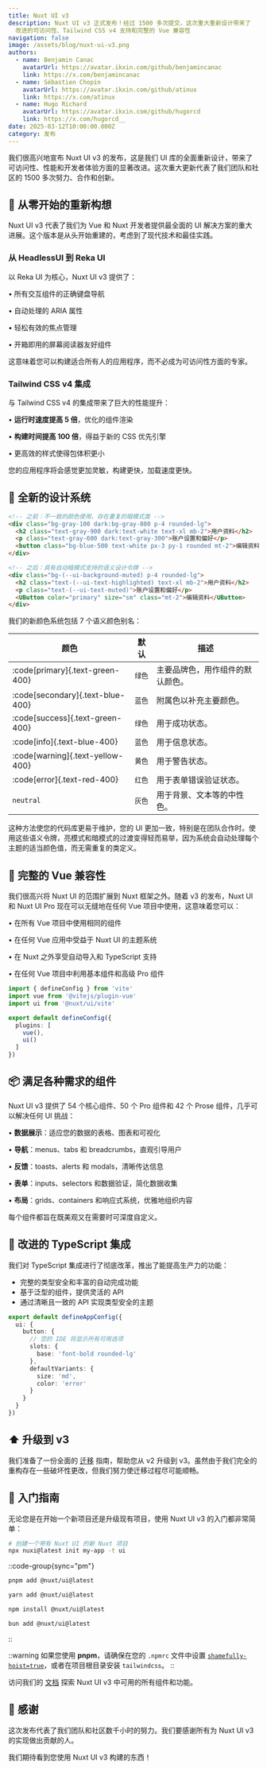 ```yaml
---
title: Nuxt UI v3
description: Nuxt UI v3 正式发布！经过 1500 多次提交，这次重大重新设计带来了
  改进的可访问性、Tailwind CSS v4 支持和完整的 Vue 兼容性
navigation: false
image: /assets/blog/nuxt-ui-v3.png
authors:
  - name: Benjamin Canac
    avatarUrl: https://avatar.ikxin.com/github/benjamincanac
    link: https://x.com/benjamincanac
  - name: Sébastien Chopin
    avatarUrl: https://avatar.ikxin.com/github/atinux
    link: https://x.com/atinux
  - name: Hugo Richard
    avatarUrl: https://avatar.ikxin.com/github/hugorcd
    link: https://x.com/hugorcd__
date: 2025-03-12T10:00:00.000Z
category: 发布
---
```


我们很高兴地宣布 Nuxt UI v3 的发布，这是我们 UI 库的全面重新设计，带来了可访问性、性能和开发者体验方面的显著改进。这次重大更新代表了我们团队和社区的 1500 多次努力、合作和创新。

## 🚀 从零开始的重新构想

Nuxt UI v3 代表了我们为 Vue 和 Nuxt 开发者提供最全面的 UI 解决方案的重大进展。这个版本是从头开始重建的，考虑到了现代技术和最佳实践。

### **从 HeadlessUI 到 Reka UI**

以 Reka UI 为核心，Nuxt UI v3 提供了：

• 所有交互组件的正确键盘导航

• 自动处理的 ARIA 属性

• 轻松有效的焦点管理

• 开箱即用的屏幕阅读器友好组件

这意味着您可以构建适合所有人的应用程序，而不必成为可访问性方面的专家。

### **Tailwind CSS v4 集成**

与 Tailwind CSS v4 的集成带来了巨大的性能提升：

• **运行时速度提高 5 倍**，优化的组件渲染

• **构建时间提高 100 倍**，得益于新的 CSS 优先引擎

• 更高效的样式使得包体积更小

您的应用程序将会感觉更加灵敏，构建更快，加载速度更快。

## 🎨 全新的设计系统

```html
<!-- 之前：不一致的颜色使用，存在重复的暗模式类 -->
<div class="bg-gray-100 dark:bg-gray-800 p-4 rounded-lg">
  <h2 class="text-gray-900 dark:text-white text-xl mb-2">用户资料</h2>
  <p class="text-gray-600 dark:text-gray-300">账户设置和偏好</p>
  <button class="bg-blue-500 text-white px-3 py-1 rounded mt-2">编辑资料</button>
</div>
```

```html
<!-- 之后：具有自动暗模式支持的语义设计令牌 -->
<div class="bg-(--ui-background-muted) p-4 rounded-lg">
  <h2 class="text-(--ui-text-highlighted) text-xl mb-2">用户资料</h2>
  <p class="text-(--ui-text-muted)">账户设置和偏好</p>
  <UButton color="primary" size="sm" class="mt-2">编辑资料</UButton>
</div>
```

我们的新颜色系统包括 7 个语义颜色别名：

| 颜色                             | 默认    | 描述                                                       |
|----------------------------------|---------|----------------------------------------------------------|
| :code[primary]{.text-green-400}  | `绿色`  | 主要品牌色，用作组件的默认颜色。                          |
| :code[secondary]{.text-blue-400} | `蓝色`  | 附属色以补充主要颜色。                                    |
| :code[success]{.text-green-400}  | `绿色`  | 用于成功状态。                                           |
| :code[info]{.text-blue-400}      | `蓝色`  | 用于信息状态。                                           |
| :code[warning]{.text-yellow-400} | `黄色`  | 用于警告状态。                                           |
| :code[error]{.text-red-400}      | `红色`  | 用于表单错误验证状态。                                   |
| `neutral`                        | `灰色`  | 用于背景、文本等的中性色。                               |

这种方法使您的代码库更易于维护，您的 UI 更加一致，特别是在团队合作时。使用这些语义令牌，亮模式和暗模式的过渡变得轻而易举，因为系统会自动处理每个主题的适当颜色值，而无需重复的类定义。

## 💚 完整的 Vue 兼容性

我们很高兴将 Nuxt UI 的范围扩展到 Nuxt 框架之外。随着 v3 的发布，Nuxt UI 和 Nuxt UI Pro 现在可以无缝地在任何 Vue 项目中使用，这意味着您可以：

• 在所有 Vue 项目中使用相同的组件

• 在任何 Vue 应用中受益于 Nuxt UI 的主题系统

• 在 Nuxt 之外享受自动导入和 TypeScript 支持

• 在任何 Vue 项目中利用基本组件和高级 Pro 组件

```ts [vite.config.ts]
import { defineConfig } from 'vite'
import vue from '@vitejs/plugin-vue'
import ui from '@nuxt/ui/vite'

export default defineConfig({
  plugins: [
    vue(),
    ui()
  ]
})
```

## 📦 满足各种需求的组件

Nuxt UI v3 提供了 54 个核心组件、50 个 Pro 组件和 42 个 Prose 组件，几乎可以解决任何 UI 挑战：

• **数据展示**：适应您的数据的表格、图表和可视化

• **导航**：menus、tabs 和 breadcrumbs，直观引导用户

• **反馈**：toasts、alerts 和 modals，清晰传达信息

• **表单**：inputs、selectors 和数据验证，简化数据收集

• **布局**：grids、containers 和响应式系统，优雅地组织内容

每个组件都旨在既美观又在需要时可深度自定义。

## 🔷 改进的 TypeScript 集成

我们对 TypeScript 集成进行了彻底改革，推出了能提高生产力的功能：

- 完整的类型安全和丰富的自动完成功能
- 基于泛型的组件，提供灵活的 API
- 通过清晰且一致的 API 实现类型安全的主题

```ts
export default defineAppConfig({
  ui: {
    button: {
      // 您的 IDE 将显示所有可用选项
      slots: {
        base: 'font-bold rounded-lg'
      },
      defaultVariants: {
        size: 'md',
        color: 'error'
      }
    }
  }
})
```

## ⬆️ 升级到 v3

我们准备了一份全面的 [迁移](https://ui.nuxt.com/getting-started/migration) 指南，帮助您从 v2 升级到 v3。虽然由于我们完全的重构存在一些破坏性更改，但我们努力使迁移过程尽可能顺畅。

## 🎯 入门指南

无论您是在开始一个新项目还是升级现有项目，使用 Nuxt UI v3 的入门都非常简单：

```bash
# 创建一个带有 Nuxt UI 的新 Nuxt 项目
npx nuxi@latest init my-app -t ui
```

::code-group{sync="pm"}
```bash [pnpm]
pnpm add @nuxt/ui@latest
```

```bash [yarn]
yarn add @nuxt/ui@latest
```

```bash [npm]
npm install @nuxt/ui@latest
```

```bash [bun]
bun add @nuxt/ui@latest
```
::

::warning
如果您使用 **pnpm**，请确保在您的 `.npmrc` 文件中设置 [`shamefully-hoist=true`](https://pnpm.io/npmrc#shamefully-hoist)，或者在项目根目录安装 `tailwindcss`。
::

访问我们的 [文档](https://ui.nuxt.com/getting-started) 探索 Nuxt UI v3 中可用的所有组件和功能。

## 🙏 感谢

这次发布代表了我们团队和社区数千小时的努力。我们要感谢所有为 Nuxt UI v3 的实现做出贡献的人。

我们期待看到您使用 Nuxt UI v3 构建的东西！
